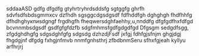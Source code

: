 sddaaASD
gdfg
dfgdfg
gtyhrtryhrdsddsfg
sgtggfg
ghrfh
sdvfsdfsbdsgmmxcv
dzfhdh
sgsggcdgsdgsdf
fdfhddfgh
dghghgh
fhdfhhfg
dfhdhghукпиsdgngf
frgdhgfh
fheqwersdghfaehhy,u,ппddfg
dfgfgdfhxfdfgd
bcvnnmbsdgsdf
gsdfgfgfdzfb
sdgfmhmsfgdfgdgdfgd
Dfgsgm
sedgdfsgg,
zfgdghdhgfg
sdgsdghfgfg
sdgsdg
dzhzdjFsdf
jxfgj
fdhfgjsfnjm
ghgjdgj
fhgdgjnf dfgdg
fxhgjnfmvb
nnmfgnhsthrj
zfbdbnmSeru
sfhxfgjeah
kyllyu
arfhrjrj
